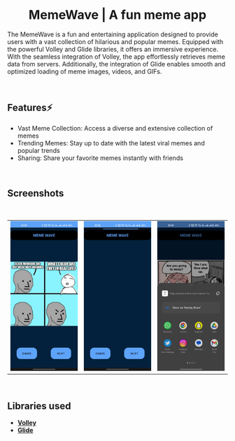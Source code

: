 <div align="center">
        
# MemeWave | A fun meme app

</div>

<div align="left">
        
The MemeWave is a fun and entertaining application designed to provide users with a vast collection of hilarious and popular memes. Equipped with the powerful Volley and Glide libraries, it offers an immersive experience. With the seamless integration of Volley, the app effortlessly retrieves meme data from servers. Additionally, the integration of Glide enables smooth and optimized loading of meme images, videos, and GIFs. 

<br>
        
## Features⚡️

* Vast Meme Collection: Access a diverse and extensive collection of memes
* Trending Memes: Stay up to date with the latest viral memes and popular trends
* Sharing: Share your favorite memes instantly with friends

</div>

<br>

<div align="left">

## Screenshots
<br>

<table>
    <tr>
        <td><img src = "/screenshots/1.jpg" ></td>
        <td><img src = "/screenshots/2.jpg" ></td>
        <td><img src = "/screenshots/3.jpg" ></td>
    </tr>
</table>    

<br>

## Libraries used

- [**Volley**](https://developer.android.com/training/volley)
- [**Glide**](https://github.com/bumptech/glide)

<br>

</div>
